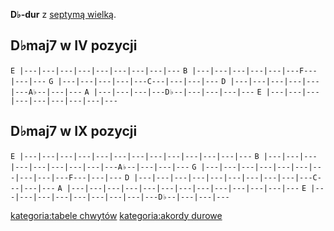 **D♭-dur** z [septymą wielką](septyma_wielka "wikilink").

## D♭maj7 w IV pozycji

`E |---|---|---|---|---|---|---|---|---`
`B |---|---|---|---|---|---F---|---|---`
`G |---|---|---|---|---C---|---|---|---`
`D |---|---|---|---|---|---A♭--|---|---`
`A |---|---|---|---D♭--|---|---|---|---`
`E |---|---|---|---|---|---|---|---|---`

## D♭maj7 w IX pozycji

`E |---|---|---|---|---|---|---|---|---|---|---|---|---`
`B |---|---|---|---|---|---|---|---|---A♭--|---|---|---`
`G |---|---|---|---|---|---|---|---|---|---F---|---|---`
`D |---|---|---|---|---|---|---|---|---|---C---|---|---`
`A |---|---|---|---|---|---|---|---|---|---|---|---|---`
`E |---|---|---|---|---|---|---|---|---D♭--|---|---|---`

[kategoria:tabele chwytów](kategoria:tabele_chwytów "wikilink")
[kategoria:akordy durowe](kategoria:akordy_durowe "wikilink")